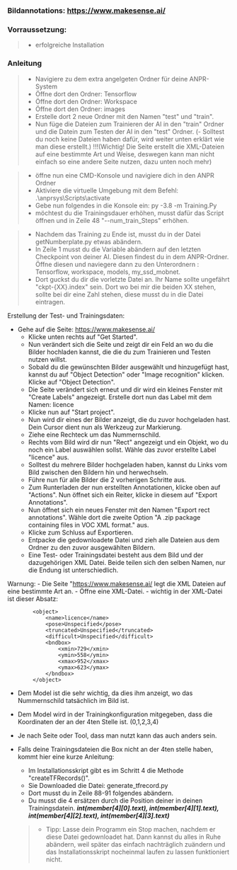 ### Bildannotations: https://www.makesense.ai/


### Vorraussetzung: 
>- erfolgreiche Installation


### Anleitung
>- Navigiere zu dem extra angelgeten Ordner für deine ANPR-System
>- Öffne dort den Ordner: Tensorflow
>- Öffne dort den Ordner: Workspace
>- Öffne dort den Ordner: images
>- Erstelle dort 2 neue Ordner mit den Namen "test" und "train".
>- Nun füge die Dateien zum Trainieren der AI in den "train" Ordner und die Datein zum Testen der AI in den "test" Ordner. (- Solltest du noch keine Dateien haben dafür, wird weiter unten erklärt wie man diese erstellt.)
	!!!(Wichtig! Die Seite erstellt die XML-Dateien auf eine bestimmte Art und Weise, deswegen kann man nicht einfach so eine andere Seite nutzen, dazu unten noch mehr)

>- öffne nun eine CMD-Konsole und navigiere dich in den ANPR Ordner
>- Aktiviere die virtuelle Umgebung mit dem Befehl: .\anprsys\Scripts\activate
>- Gebe nun folgendes in die Konsole ein: py -3.8 -m Training.Py
>- möchtest du die Trainingsdauer erhöhen, musst dafür das Script öffnen und in Zeile 48 "--num_train_Steps" erhöhen.
	
>- Nachdem das Training zu Ende ist, musst du in der Datei getNumberplate.py etwas abändern.
>- In Zeile 1 musst du die Variable abändern auf den letzten Checkpoint von deiner AI. Diesen findest du in dem ANPR-Ordner. Öffne diesen und naviegere dann zu den Unterordnern : Tensorflow, workspace, models, my_ssd_mobnet.
>- Dort guckst du dir die vorletzte Datei an. Ihr Name sollte ungefährt "ckpt-{XX}.index" sein. Dort wo bei mir die beiden XX stehen, sollte bei dir eine Zahl stehen, diese musst du in die Datei eintragen.
	


Erstellung der Test- und Trainingsdaten:
* Gehe auf die Seite: https://www.makesense.ai/
	* Klicke unten rechts auf "Get Started".
	* Nun verändert sich die Seite und zeigt dir ein Feld an wo du die Bilder hochladen kannst, die die du zum Trainieren und Testen nutzen willst.
	* Sobald du die gewünschten Bilder ausgewählt und hinzugefügt hast, kannst du auf "Object Detection" oder "Image recognition" klicken. Klicke auf "Object Detection".
	* Die Seite verändert sich erneut und dir wird ein kleines Fenster mit "Create Labels" angezeigt. Erstelle dort nun das Label mit dem Namen: licence
	* Klicke nun auf "Start project".
	* Nun wird dir eines der Bilder anzeigt, die du zuvor hochgeladen hast. Dein Cursor dient nun als Werkzeug zur Markierung.
	* Ziehe eine Rechteck um das Nummernschild.
	* Rechts vom Bild wird dir nun "Rect" angezeigt und ein Objekt, wo du noch ein Label auswählen sollst. Wähle das zuvor erstellte Label "licence" aus.
	* Solltest du mehrere Bilder hochgeladen haben, kannst du Links vom Bild zwischen den Bildern hin und herwechseln. 
	* Führe nun für alle Bilder die 2 vorherigen Schritte aus.
	* Zum Runterladen der nun erstellten Annotationen, klicke oben auf "Actions". Nun öffnet sich ein Reiter, klicke in diesem auf "Export Annotations".
	* Nun öffnet sich ein neues Fenster mit den Namen "Export rect annotations". Wähle dort die zweite Option "A .zip package containing files in VOC XML format." aus.
	* Klicke zum Schluss auf Exportieren.
	* Entpacke die gedownloadete Datei und zieh alle Dateien aus dem Ordner zu den zuvor ausgewählten Bildern.
	* Eine Test- oder Trainingsdatei besteht aus dem Bild und der dazugehörigen XML Datei. Beide teilen sich den selben Namen, nur die Endung ist unterschiedlich.


Warnung:
	- Die Seite "https://www.makesense.ai/ legt die XML Dateien auf eine bestimmte Art an.
	- Öffne eine XML-Datei.
	- wichtig in der XML-Datei ist dieser Absatz:

			<object>
				<name>licence</name>
				<pose>Unspecified</pose>
				<truncated>Unspecified</truncated>
				<difficult>Unspecified</difficult>
				<bndbox>
					<xmin>729</xmin>
					<ymin>558</ymin>
					<xmax>952</xmax>
					<ymax>623</ymax>
				</bndbox>
			</object>

- Dem Model ist die <bndbox> sehr wichtig, da dies ihm anzeigt, wo das Nummernschild tatsächlich im Bild ist.
- Dem Model wird in der Trainingkonfiguration mitgegeben, dass die Koordinaten der <bndbox> an der 4ten Stelle ist. (0,1,2,3,4)
- Je nach Seite oder Tool, dass man nutzt kann das auch anders sein.

- Falls deine Trainingsdateien die Box nicht an der 4ten stelle haben, kommt hier eine kurze Anleitung:
	- Im Installationsskript gibt es im Schritt 4 die Methode "createTFRecords()".
	- Sie Downloaded die Datei: generate_tfrecord.py
	- Dort musst du in Zeile 88-91 folgendes abändern.
	* Du musst die 4 ersätzen durch die Position deiner <bndbox> in deinen Trainingsdatein.
	***int(member[4][0].text),
   int(member[4][1].text), 
	int(member[4][2].text),
	int(member[4][3].text)***
	>* Tipp: Lasse dein Programm ein Stop machen, nachdem er diese Datei gedownloadet hat. Dann kannst du alles in Ruhe abändern, weil später das einfach nachträglich zuändern und das Installationsskript nocheinmal laufen zu lassen funktioniert nicht.
